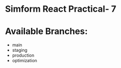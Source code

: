 # Simform React Practical- 7

# Available Branches:
  - main
  - staging
  - production
  - optimization